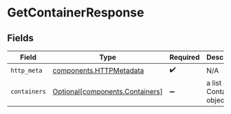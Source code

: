 # GetContainerResponse


## Fields

| Field                                                                    | Type                                                                     | Required                                                                 | Description                                                              |
| ------------------------------------------------------------------------ | ------------------------------------------------------------------------ | ------------------------------------------------------------------------ | ------------------------------------------------------------------------ |
| `http_meta`                                                              | [components.HTTPMetadata](../../models/components/httpmetadata.md)       | :heavy_check_mark:                                                       | N/A                                                                      |
| `containers`                                                             | [Optional[components.Containers]](../../models/components/containers.md) | :heavy_minus_sign:                                                       | a list of Container objects                                              |